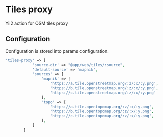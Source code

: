 # Tiles proxy

Yii2 action for OSM tiles proxy

## Configuration
Configuration is stored into params configuration.


```php
'tiles-proxy' => [
            'source-dir' => "@app/web/tiles/:source",
            'default-source' => 'mapnik',
            'sources' => [
                'mapnik' => [
                    'https://a.tile.openstreetmap.org/:z/:x/:y.png',
                    'https://b.tile.openstreetmap.org/:z/:x/:y.png',
                    'https://c.tile.openstreetmap.org/:z/:x/:y.png'
                ],
                'topo' => [
                    'https://a.tile.opentopomap.org/:z/:x/:y.png',
                    'https://b.tile.opentopomap.org/:z/:x/:y.png',
                    'https://c.tile.opentopomap.org/:z/:x/:y.png',
                ],
            ]
        ]
```
